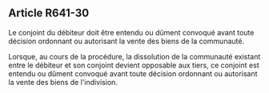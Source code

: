 Article R641-30
----
Le conjoint du débiteur doit être entendu ou dûment convoqué avant toute
décision ordonnant ou autorisant la vente des biens de la communauté.

Lorsque, au cours de la procédure, la dissolution de la communauté existant
entre le débiteur et son conjoint devient opposable aux tiers, ce conjoint est
entendu ou dûment convoqué avant toute décision ordonnant ou autorisant la vente
des biens de l'indivision.
